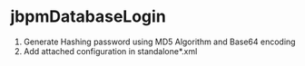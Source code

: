 # jbpmDatabaseLogin

1) Generate Hashing password using MD5 Algorithm and Base64 encoding
2) Add attached configuration in standalone*.xml

